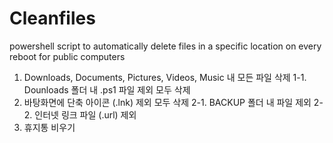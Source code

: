 # Cleanfiles
powershell script to automatically delete files in a specific location on every reboot for public computers

1. Downloads, Documents, Pictures, Videos, Music 내 모든 파일 삭제
1-1. Dounloads 폴더 내 .ps1 파일 제외 모두 삭제
2. 바탕화면에 단축 아이콘 (.lnk) 제외 모두 삭제
2-1. BACKUP 폴더 내 파일 제외
2-2. 인터넷 링크 파일 (.url) 제외
3. 휴지통 비우기
